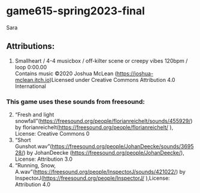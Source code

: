 # game615-spring2023-final
 Sara
 

## Attributions:<br>
1. Smallheart / 4-4 musicbox / off-kilter scene or creepy vibes 120bpm / loop 0:00.00  
Contains music ©2020 Joshua McLean (https://joshua-mclean.itch.io)Licensed under Creative Commons Attribution 4.0 International<br>
### This game uses these sounds from freesound:<br>
2. “Fresh and light snowfall”(https://freesound.org/people/florianreichelt/sounds/455929/) by  florianreichelt(https://freesound.org/people/florianreichelt/ ), License: Creative Commons 0 <br>
3. “Short Gunshot.wav”(https://freesound.org/people/JohanDeecke/sounds/369528/) by JohanDeecke (https://freesound.org/people/JohanDeecke/), License: Attribution 3.0 <br>
4. “Running, Snow, A.wav”(https://freesound.org/people/InspectorJ/sounds/421022/) by  InspectorJ(https://freesound.org/people/InspectorJ/ ),License: Attribution 4.0 <br>
